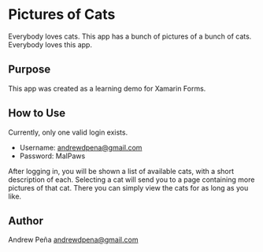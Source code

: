 ﻿# Pictures of Cats

Everybody loves cats. This app has a bunch of pictures of a bunch of cats. Everybody loves this app.

## Purpose

This app was created as a learning demo for Xamarin Forms.

## How to Use

Currently, only one valid login exists.
* Username: andrewdpena@gmail.com
* Password: MalPaws

After logging in, you will be shown a list of available cats, with a short description of each. Selecting a cat will send you to a page containing more pictures of that cat. There you can simply view the cats for as long as you like.

## Author
Andrew Peña andrewdpena@gmail.com